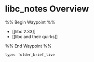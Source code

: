 # libc_notes Overview

%% Begin Waypoint %%
- [[libc 2.33]]
- [[libc and their quirks]]

%% End Waypoint %%
```ccard
type: folder_brief_live
```
 
